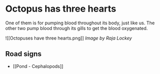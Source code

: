 # Octopus has three hearts

One of them is for pumping blood throughout its body, just like us. The other two pump blood through its gills to get the blood oxygenated.

![[Octopuses have three hearts.png]]
_Image by Raja Lockey_

## Road signs

- [[Pond - Cephalopods]]